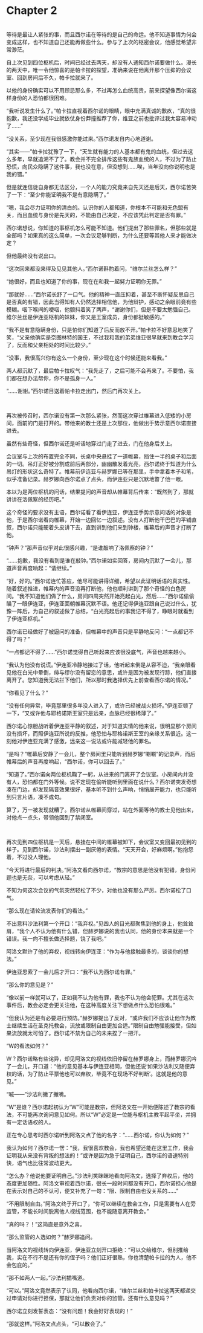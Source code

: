 # Chapter 2

<br>
等待是最让人紧张的事，而且西尔诺在等待的是自己的命运。他不知道事情为何会变成这样，也不知道自己还能再做些什么。参与了上次的枢密会议，他感觉希望非常渺茫。

自上次见到四位枢机后，时间已经过去两天，却没有人通知西尔诺要做什么。漫长的两天中，唯一令他惊喜的是帕卡拉的探望，准确来说在他离开那个压抑的会议室、回到房间后不久，帕卡拉就来了。

以他的身份确实可以不用顾忌那么多，不过再怎么血统高贵，前来探望像西尔诺这样身份的人恐怕都很困难。

“我听说发生什么了。”帕卡拉直视着西尔诺的眼睛，眼中充满真诚的歉疚，“真的很抱歉，我还没学成毕业就依仗身份莽撞推荐了你，维亚之前也批评过我太容易冲动了……”

“没关系，至少现在我很感激你能过来。”西尔诺发自内心地道谢。

“其实——”帕卡拉犹豫了一下，“天生就有能力的人基本都有鬼的血统，但过去这么多年，早就追溯不了了。教会并不完全排斥这些有鬼族血统的人，不过为了防止恐慌，向民众隐瞒了这件事，我也没在意，但没想到……唉，当年没向你说明也是我的错。”

但是就连信徒自身都无法区分，一个人的能力究竟来自先天还是后天，西尔诺苦笑了一下：“至少你能证明我不是有意隐瞒了。”

“嗯，我会尽力证明你的清白的。认识你的人都知道，你根本不可能和无色盟有关，而且血统与身份是先天的，不能由自己决定，不应该凭此判定是否有罪。”

西尔诺想说，你知道的事枢机怎么可能不知道。他们提出了那些罪名，但那些就是全部吗？如果真的这么简单，一次会议足够判断，为什么还要等其他人来才能做决定？

但他最终没有说出口。

“这次回来都没来得及见见其他人。”西尔诺斟酌着问，“维尔兰丝怎么样？”

“她很好，而且也知道了你的事，现在在和我一起努力证明你无罪。”

“那就好……”西尔诺长舒了一口气。他的精神一直压抑着，甚至不断怀疑反思自己是否真的有错，因此当得知有人仍然选择相信他，为他辩护，感动之余眼前竟有些模糊。咽下喉间的哽咽，他颤抖着笑了两声，“谢谢你们，但是不要太勉强自己。维尔兰丝是伊连亚枢机的妹妹，你又是王室成员，身份都挺敏感的。”

“我不是有意隐瞒身份，只是怕你们知道了后反而放不开。”帕卡拉不好意思地笑了笑，“父亲他确实是奈图林特的国王，不过我和我的弟弟维亚很早就来到教会学习了，反而和父亲相处的时间比较少。”

“没事，我很高兴你有这么一个身份，至少现在这个时候还能来看我。”

两人都沉默了，最后帕卡拉叹气：“我先走了，之后可能不会再来了。不要怕，我们都在想办法帮你，你不是孤身一人。”

“……谢谢。”西尔诺目送着帕卡拉走出门，然后门再次关上。

<br>

再次被传召时，西尔诺没有第一次那么紧张，然而这次穿过帷幕进入低矮的小房间，面前的门是打开的。带他来的教士还是上次那位，他做出手势示意西尔诺直接进去。

虽然有些奇怪，但西尔诺还是听话地穿过门走了进去，门在他身后关上。

会议室与上次的布置完全不同，长桌中央悬挂了一道帷幕，挡住一半的桌子和后面的一切。吊灯正好被分割成前后两部分，幽幽散发着光亮，西尔诺终于知道为什么吊灯的形状这么奇特了。帷幕前伊连亚与赫罗娜已等在那里，手中拿着本子和笔，似乎准备记录。赫罗娜向西尔诺点了点头，而伊连亚只是沉默地瞥了他一眼。

本以为是两位枢机的问话，结果提问的声音却从帷幕背后传来：“既然到了，那就讲讲在洛佩察的经历吧。”

这个奇怪的要求没有主语，西尔诺看了看伊连亚，伊连亚手势示意问话的对象是他，于是西尔诺看向帷幕，开始一边回忆一边叙述。没有人打断他干巴巴的平铺直叙，西尔诺只能硬着头皮讲下去，直到讲到他们来到钟楼，帷幕后的声音才打断了他。

“钟声？”那声音似乎对此很感兴趣，“是谁敲响了洛佩察的钟？”

“……抱歉，我没有看到是谁在敲钟。”西尔诺如实回答，房间内沉默了一会儿，那道声音再度响起：“请继续。”

“好，好的。”西尔诺连忙答应，他尽可能讲得详细，希望以此证明话语的真实性。随着叙述推进，帷幕内的声音没再打断他，他也顺利讲到了那个奇怪的白色房间。“我不知道他们做了什么，房间四周突然开始亮起白光，然后……”西尔诺偷偷瞄了一眼伊连亚，伊连亚面朝帷幕沉默不语。他还记得伊连亚跟自己说过什么，犹豫一阵后，为自己的叙述做了总结，“白光亮起后的事我记不得了，睁眼时就看到了伊连亚枢机。”

西尔诺已经做好了被逼问的准备，但帷幕中的声音只是平静地反问：“一点都记不得了吗？”

“一点都记不得了……”西尔诺觉得自己听起来应该很没底气，声音也越来越小。

“我认为他没有说谎。”伊连亚冷静地接过了话，他听起来倒是从容不迫，“我亲眼看见他在白光中晕倒，绯与缪尔没有留恋的意思，或许是因为被发现行踪，他们直接离开了。您知道我无法拦下他们，所以那时我选择优先上前查看西尔诺的情况。”

“你看见了什么？”

“没有任何异常，毕竟那里很多年没人进入了，或许已经被战火损坏。”伊连亚顿了一下，“又或许他与耶格诺斯王室只是远亲，血脉已经很稀薄了。”

西尔诺心惊胆战听着伊连亚平静的叙述，对于知道实情的他来说，很明显那个房间没有损坏，而照伊连亚所说的反推，他恐怕与耶格诺斯王室的亲缘关系很近。这一刻他对伊连亚充满了感激，远亲这一说法或许能减轻他的罪名。

“是吗？”帷幕后安静了一会儿，整个房间里只能听到赫罗娜“唰唰”的记录声，而后帷幕后的声音再度响起，“西尔诺，你可以回去了。”

“知道了。”西尔诺向两位枢机鞠了一躬，从进来的门离开了会议室。小房间内并没有人，恐怕都在门外等候。说不定现在偷听能听到里面在说什么？西尔诺突发奇想凑在门边，却发现隔音效果很好，基本听不到什么声响，悄悄展开能力，也只能听到只言片语，凑不成句。

算了，万一被发现就糟了。西尔诺从帷幕间穿过，站在外面等待的教士见他出来，对他点一点头，带领他回到了禁闭室。

<br>

再次见到四位枢机是一天后，悬挂在中间的帷幕被卸下，会议室又变回最初见到的样子。见到西尔诺，沙法利摆出一副厌倦的表情。“天天开会，好麻烦啊。”他抱怨着，不过没人理他。

“今天将进行最后的判决。”阿洛文看向西尔诺，“教宗的意思是他没有犯错，身份问题也是无奈，可以考虑从轻。”

不知为何这次会议的气氛突然轻松了不少，对他也没有那么严厉。西尔诺松了口气。

“那么现在请轮流发表你们的看法。”

不出意料沙法利第一个开口：“我弃权。”见四人的目光都聚焦到他的身上，他耸耸肩，“我个人不认为他有什么错，但赫罗娜说的我也认同，他的身份本来就是一个错误。我一向不擅长做选择题，饶了我吧。”

阿洛文默许了他的弃权，视线转向伊连亚：“作为与他接触最多的，谈谈你的想法。”

伊连亚思索了一会儿后才开口：“我不认为西尔诺有罪。”

“那么你的意见是？”

“像以前一样就可以了，正如我不认为他有罪，我也不认为他会犯罪。尤其在这次事件后，教会必定会更关注他，在这种高度关注下想做点什么恐怕很难。”

“但我认为还是有必要进行预防。”赫罗娜提出了反对，“或许我们不应该让他作为教士继续生活在圣克托教会，流放或限制自由更加合适。”限制自由勉强能接受，但如果流放就太可怕了。西尔诺不禁为自己的未来捏了一把汗。

“W的看法如何？”

W？西尔诺略有些诧异，却见阿洛文的视线依旧停留在赫罗娜身上，而赫罗娜沉吟了一会儿，开口道：“他的意见基本与伊连亚相同，但他还说‘如果沙法利又随便弃权的话，为了防止平票他也可以弃权，毕竟不在现场不好判断’。这就是他的意见。”

“嘁——”沙法利撇了撇嘴。

“W”是谁？西尔诺起初认为“W”可能是教宗，但阿洛文在一开始便陈述了教宗的看法，不可能再次询问意见如何。所以“W”必定是一位能与枢机主教平起平坐，并拥有一定话语权的人。

正在专心思考时西尔诺听到阿洛文点了他的名字：“……西尔诺，你认为如何？”

我认为如何？西尔诺一愣：“我，我很喜欢教会，我也希望还能在这里工作，我会证明我从来没有背叛的想法的！”或许是因为急于证明自己，西尔诺的语速特别快，语气也比往常波动更大。

“怎么办？他说他要证明自己。”沙法利笑眯眯地看向阿洛文，选择了弃权后，他的态度更加随性。阿洛文审视着西尔诺，很长一段时间都没有开口，西尔诺担心他是在表示对自己的不认可，便又补充了一句：“限、限制自由也没关系的……”

“不用限制自由。”阿洛文终于开口了，“你可以继续在教会工作，只是需要有人在旁监管，不能长时间脱离他人视线范围，也不能随意离开教会。”

“真的吗？！”这简直是意外之喜。

“那么监管的人选如何？”赫罗娜追问。

当阿洛文的视线转向伊连亚，伊连亚立刻开口拒绝：“可以交给维尔，但别推给我，实在不行不是还有你的侄子吗？他们正好很熟，你也清楚帕卡拉的为人，他不会包庇的。”

“那不如两人一起。”沙法利插嘴道。

“可以。”阿洛文竟然表示了认同，他看向西尔诺，“维尔兰丝和帕卡拉这两天都递交过申请对你进行担保，那就让他们负责对你的监管。还有什么意见吗？”

西尔诺立刻发誓表态：“没有问题！我会好好表现的！”

“那就这样。”阿洛文点点头，“可以散会了。”
